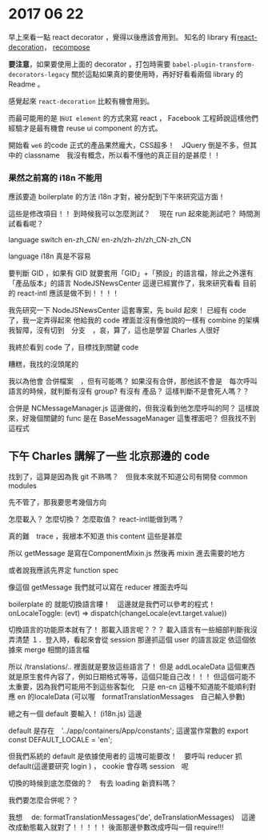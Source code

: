  # 2017 06 22  
 
 早上來看一點 react decorator ，覺得以後應該會用到。 
 知名的 library 有[react-decoration](https://github.com/mbasso/react-decoration)， [recompose](https://github.com/acdlite/recompose)

 **要注意**，如果要使用上面的 decorator ，打包時需要 `babel-plugin-transform-decorators-legacy` 
 關於這點如果真的要使用時，再好好看看兩個 library 的 Readme 。

 感覺起來 `react-decoration` 比較有機會用到。
 
 而最可能用的是 `拆UI element` 的方式來寫 react ， Facebook 工程師說這樣他們經驗才是最有機會 reuse ui component 的方式。

 開始看 `we6` 的code 
 正式的產品果然龐大，CSS超多！　JQuery 倒是不多，但其中的 classname　我沒有概念，所以看不懂他的真正目的是甚麼！！

 ### 果然之前寫的 i18n 不能用
 應該要造 boilerplate 的方法 i18n 才對，被分配到下午來研究這方面！






這些是修改項目！！
到時候我可以怎麼測試？　
現在 run 起來能測試吧？
時間測試看看呢？

language switch en-zh_CN/ en-zh/zh-zh/zh_CN-zh_CN

language i18n 真是不容易

要判斷 GID ，如果有 GID 就要套用「GID」+「預設」的語言檔，除此之外還有「產品版本」的語言
NodeJSNewsCenter 這邊已經實作了，我來研究看看
目前的 react-intl 應該是做不到！！！！

我先研究一下 NodeJSNewsCenter 這套專案，先 build 起來！
已經有 code 了，我一定弄得起來
他給我的 code 裡面並沒有像他說的一樣有 combine 的架構
我智障，沒有切到　分支　，哀，算了，這也是學習 Charles 人很好

我終於看到 code 了，目標找到關鍵 code

糟糕，我找的沒頭尾的

我以為他會 合併檔案　，但有可能嗎？
如果沒有合併，那他該不會是　每次呼叫語言的時候，就判斷有沒有 group? 有沒有 產品？
這樣判斷不是會死人嗎？？

合併是 NCMessageManager.js 這邊做的，但我沒看到他怎麼呼叫的阿？
這樣說來，好幾個關鍵的 func 是在 BaseMessageManager 這隻裡面吧？
但我找不到這程式

## 下午 Charles 講解了一些 北京那邊的 code

找到了，這算是因為我 git 不熟嗎？　但我本來就不知道公司有開發 common modules

先不管了，那我要思考幾個方向

怎麼載入？
怎麼切換？
怎麼取值？
react-intl能做到嗎？

真的難　trace ，我根本不知道 this content 這些是甚麼

所以 getMessage 是寫在ComponentMixin.js
然後再 mixin 進去需要的地方

或者說我應該先界定 function spec

像這個 getMessage 我們就可以寫在 reducer 裡面去呼叫


boilerplate 的 <LocaleToggle /> 就能切換語言瞜！　這邊就是我們可以參考的程式！
onLocaleToggle: (evt) => dispatch(changeLocale(evt.target.value))

切換語言的功能原本就有了！
那載入語言呢？？？
載入語言有一些細部判斷我沒弄清楚
１．登入時，看起來會從 session 那邊抓這個 user 的語言設定
依這個依據來 merge 相關的語言檔

所以 /translations/.. 裡面就是要放這些語言了！
但是 addLocaleData 這個東西就是原生套件內容了，例如日期格式等等，這個只能自己改！！！
但這個可能不太重要，因為我們可能用不到這些客製化　只是 en-cn 這種不知道能不能順利對應 en 的localeData (可以喔　formatTranslationMessages　自己輸入參數)

總之有一個 default 要輸入！ (i18n.js) 這邊

default 是存在　'../app/containers/App/constants';
這邊當作常數的
export const DEFAULT_LOCALE = 'en';

但我們系統的 default 是依據使用者的
這塊可能要改！　要呼叫 reducer 抓 default(這邊要研究 login )  ， cookie 會存嗎 session　呢

切換的時候到底怎麼做的？　有去 loading 新資料嗎？

我們要怎麼合併呢？？


我想　 de: formatTranslationMessages('de', deTranslationMessages)　這邊改成動態載入就對了！！！！！
後面那邊參數改成呼叫一個 require!!!


